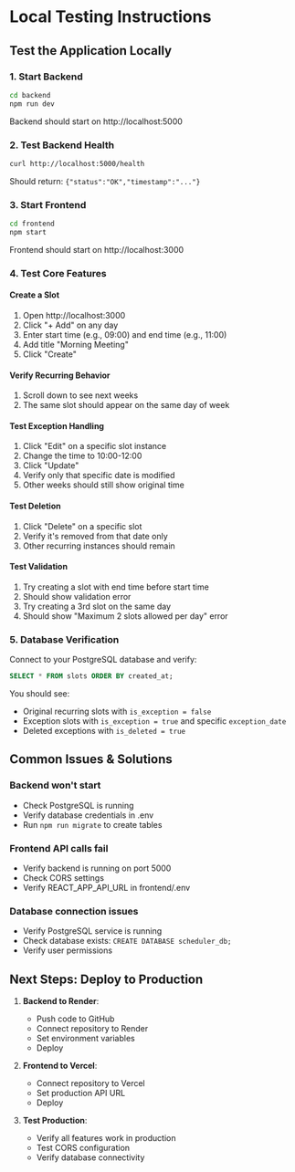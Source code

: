 # Local Testing Instructions

## Test the Application Locally

### 1. Start Backend
```bash
cd backend
npm run dev
```
Backend should start on http://localhost:5000

### 2. Test Backend Health
```bash
curl http://localhost:5000/health
```
Should return: `{"status":"OK","timestamp":"..."}`

### 3. Start Frontend
```bash
cd frontend
npm start
```
Frontend should start on http://localhost:3000

### 4. Test Core Features

#### Create a Slot
1. Open http://localhost:3000
2. Click "+ Add" on any day
3. Enter start time (e.g., 09:00) and end time (e.g., 11:00)
4. Add title "Morning Meeting"
5. Click "Create"

#### Verify Recurring Behavior
1. Scroll down to see next weeks
2. The same slot should appear on the same day of week

#### Test Exception Handling
1. Click "Edit" on a specific slot instance
2. Change the time to 10:00-12:00
3. Click "Update"
4. Verify only that specific date is modified
5. Other weeks should still show original time

#### Test Deletion
1. Click "Delete" on a specific slot
2. Verify it's removed from that date only
3. Other recurring instances should remain

#### Test Validation
1. Try creating a slot with end time before start time
2. Should show validation error
3. Try creating a 3rd slot on the same day
4. Should show "Maximum 2 slots allowed per day" error

### 5. Database Verification
Connect to your PostgreSQL database and verify:
```sql
SELECT * FROM slots ORDER BY created_at;
```

You should see:
- Original recurring slots with `is_exception = false`
- Exception slots with `is_exception = true` and specific `exception_date`
- Deleted exceptions with `is_deleted = true`

## Common Issues & Solutions

### Backend won't start
- Check PostgreSQL is running
- Verify database credentials in .env
- Run `npm run migrate` to create tables

### Frontend API calls fail
- Verify backend is running on port 5000
- Check CORS settings
- Verify REACT_APP_API_URL in frontend/.env

### Database connection issues
- Verify PostgreSQL service is running
- Check database exists: `CREATE DATABASE scheduler_db;`
- Verify user permissions

## Next Steps: Deploy to Production

1. **Backend to Render**:
   - Push code to GitHub
   - Connect repository to Render
   - Set environment variables
   - Deploy

2. **Frontend to Vercel**:
   - Connect repository to Vercel
   - Set production API URL
   - Deploy

3. **Test Production**:
   - Verify all features work in production
   - Test CORS configuration
   - Verify database connectivity